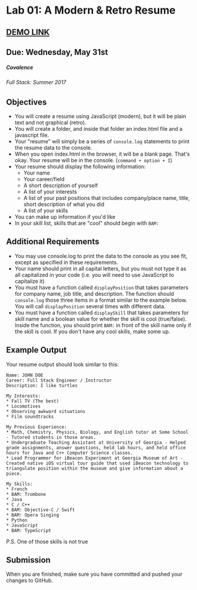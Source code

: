 # Lab 01: A Modern & Retro Resume 
## [DEMO LINK](https://smithbrandon.github.io/Covalence-Lab-01/)

## Due: Wednesday, May 31st
##### Covalence
###### Full Stack: Summer 2017

## Objectives
* You will create a resume using JavaScript (modern), but it will be plain text and not graphical (retro).
* You will create a folder, and inside that folder an index.html file and a javascript file.
* Your "resume" will simply be a series of `console.log` statements to print the resume data to the console.
* When you open index.html in the browser, it will be a blank page. That's okay. Your resume will be in the console. (`command + option + I`)
* Your resume should display the following information:
    * Your name
    * Your career/field
    * A short description of yourself
    * A list of your interests
    * A list of your past positions that includes company/place name, title, short description of what you did
    * A list of your skills
* You can make up information if you'd like
* In your skill list, skills that are "cool" should begin with `BAM:`

## Additional Requirements
* You may use console.log to print the data to the console as you see fit, except as specified in these requirements.
* Your name should print in all capital letters, but you must not type it as all capitalized in your code (i.e. you will need to use JavaScript to capitalize it)
* You must have a function called `displayPosition` that takes parameters for company name, job title, and description. The function should `console.log` those three items in a format similar to the example below. You will call `displayPosition` several times with different data.
* You must have a function called `displaySkill` that takes parameters for skill name and a boolean value for whether the skill is cool (true/false). Inside the function, you should print `BAM:` in front of the skill name only if the skill is cool. If you don't have any cool skills, make some up.

## Example Output
Your resume output should look similar to this:
`````````````````````````
Name: JOHN DOE
Career: Full Stack Engineer / Instructor
Description: I like turtles

My Interests:
* Fall TV (The best)
* Locomotives
* Observing awkward situations
* Film soundtracks

My Previous Experience:
* Math, Chemistry, Physics, Biology, and English tutor at Some School - Tutored students in those areas.
* Undergraduate Teaching Assistant at University of Georgia - Helped grade assignments, answer questions, held lab hours, and held office hours for Java and C++ Computer Science classes.
* Lead Programmer for iBeacon Experiment at Georgia Museum of Art - Created native iOS virtual tour guide that used iBeacon technology to triangulate position within the museum and give information about a piece.

My Skills:
* French
* BAM: Trombone
* Java
* C / C++
* BAM: Objective-C / Swift
* BAM: Opera Singing
* Python
* JavaScript
* BAM: TypeScript
`````````````````````````
P.S. One of those skills is not true

## Submission
When you are finished, make sure you have committed and pushed your changes to GitHub.